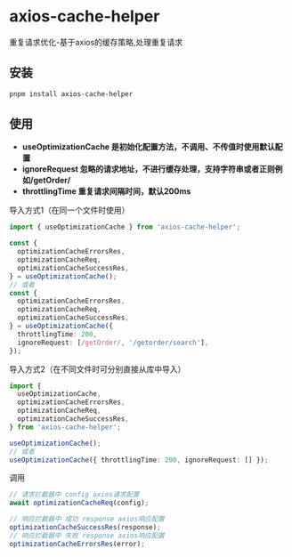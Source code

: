 # axios-cache-helper

重复请求优化-基于axios的缓存策略,处理重复请求

## 安装

```bash
pnpm install axios-cache-helper
```

## 使用

- **useOptimizationCache 是初始化配置方法，不调用、不传值时使用默认配置**
- **ignoreRequest 忽略的请求地址，不进行缓存处理，支持字符串或者正则例如/getOrder/**
- **throttlingTime 重复请求间隔时间，默认200ms**

导入方式1（在同一个文件时使用）

```ts
import { useOptimizationCache } from 'axios-cache-helper';

const {
  optimizationCacheErrorsRes,
  optimizationCacheReq,
  optimizationCacheSuccessRes,
} = useOptimizationCache();
// 或者
const {
  optimizationCacheErrorsRes,
  optimizationCacheReq,
  optimizationCacheSuccessRes,
} = useOptimizationCache({
  throttlingTime: 200,
  ignoreRequest: [/getOrder/, '/getorder/search'],
});
```

导入方式2（在不同文件时可分别直接从库中导入）

```ts
import {
  useOptimizationCache,
  optimizationCacheErrorsRes,
  optimizationCacheReq,
  optimizationCacheSuccessRes,
} from 'axios-cache-helper';

useOptimizationCache();
// 或者
useOptimizationCache({ throttlingTime: 200, ignoreRequest: [] });
```

调用

```ts
// 请求拦截器中 config axios请求配置
await optimizationCacheReq(config);

// 响应拦截器中 成功 response axios响应配置
optimizationCacheSuccessRes(response);
// 响应拦截器中 失败 response axios响应配置
optimizationCacheErrorsRes(error);
```
